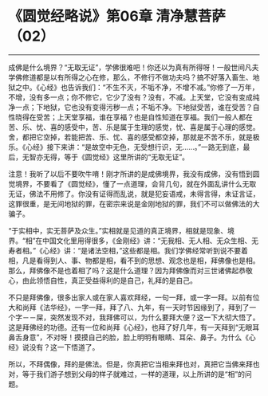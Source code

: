# 《圆觉经略说》第06章 清净慧菩萨（02）

------

成佛是什么境界？“无取无证”，学佛很难吧！你还以为真有所得呀！一般世间凡夫学佛修道都是以有所得之心在修，那么，不修行不做功夫吗？搞不好落入畜生、地狱之中。《心经》也告诉我们：“不生不灭，不垢不净，不增不减。”你修了一万年，不增，没有多一点；你不修它，它少了没有？没有，不减。上天堂，它没有变成纯净一点；下地狱，它也没有变得污秽一点；不垢不净。下地狱受苦，谁在受苦？自性晓得在受苦；上天堂享福，谁在享福？也是自性知道在享福。我们一般人都在苦、乐、忧、喜的感受中，苦、乐是属于生理的感觉，忧、喜是属于心理的感觉。舍，都把它空掉，若能把苦、乐、忧、喜的感受都空掉，那就是不苦不乐，就是极乐。《心经》接下来讲：“是故空中无色，无受想行识，无……。”一路无到底，最后，无智亦无得，等于《圆觉经》这里所讲的“无取无证”。

注意！我听了以后不要吹牛唷！刚才所讲的是成佛境界，我没有成佛，没有悟到圆觉境界，不要看了《圆觉经》，懂了一点道理，会背几句，就在外面乱讲什么无取无证，佛法不用修了。你没有证得而乱说，就是犯妄语戒，未得言得，未证言证，这罪很重，是无间地狱的罪，在密宗来说是金刚地狱的罪，我们不可以做佛法的大骗子。

“于实相中，实无菩萨及众生。”实相就是见道的真正境界，相就是现象、境界。“相”在中国文化里用得很多，《金刚经》讲：“无我相、无人相、无众生相、无寿者相。”《心经》讲：“是诸法空相，”这些都是相。我们学佛经常听到说不要着相，凡是看得到人、事、物都是相，看不到的思想、观念也是相，拜佛像也是相。那么，拜佛像不是也着相了吗？这是什么道理？因为拜佛像而对三世诸佛起恭敬心，由此领悟自性，真正受益得利的是自己，礼拜的是自己。

不只是拜佛像，很多出家人或在家人喜欢拜经，一句一拜，或一字一拜。以前有位大和尚拜《法华经》，一字一拜，拜了八、九年，有一天时节因缘到了，拜到了一个字－－屎，突然发现不对，我拜佛可以，为什么要拜大便？这一下大彻大悟了。这是拜佛经的功德。还有一位和尚拜《心经》，也拜了好几年，有一天拜到“无眼耳鼻舌身意”，不对呀！摸摸自己的脸，脸上明明有眼睛、耳朵、鼻子。为什么《心经》说没有？这一下悟道了。

所以，不拜偶像，拜的是佛法。但是，你真把它当相来拜也对，真把它当佛来拜也对，等于我们游子想到父母的样子就难过，一样的道理，以上所讲的是“相”的问题。

